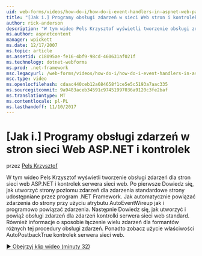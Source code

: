 ```yaml
---
uid: web-forms/videos/how-do-i/how-do-i-event-handlers-in-aspnet-web-pages-and-controls
title: "[Jak i.] Programy obsługi zdarzeń w sieci Web stron i kontrolek ASP.NET | Dokumentacja firmy Microsoft"
author: rick-anderson
description: "W tym wideo Pels Krzysztof wyświetli tworzenie obsługi zdarzeń dla stron sieci web ASP.NET i kontrolek serwera sieci web. Po pierwsze Dowiedz się, jak utworzyć f zdarzenia na poziomie strony..."
ms.author: aspnetcontent
manager: wpickett
ms.date: 12/17/2007
ms.topic: article
ms.assetid: c18095ae-fe16-4bf9-98cd-460631af021f
ms.technology: dotnet-webforms
ms.prod: .net-framework
msc.legacyurl: /web-forms/videos/how-do-i/how-do-i-event-handlers-in-aspnet-web-pages-and-controls
msc.type: video
ms.openlocfilehash: cdaac440ceb12a684658f1ce5e5c5193a7aac335
ms.sourcegitcommit: 9a9483aceb34591c97451997036a9120c3fe2baf
ms.translationtype: MT
ms.contentlocale: pl-PL
ms.lasthandoff: 11/10/2017
---
```

<a name="how-do-i-event-handlers-in-aspnet-web-pages-and-controls"></a>[Jak i.] Programy obsługi zdarzeń w stron sieci Web ASP.NET i kontrolek
====================
przez [Pels Krzysztof](https://twitter.com/chrispels)

W tym wideo Pels Krzysztof wyświetli tworzenie obsługi zdarzeń dla stron sieci web ASP.NET i kontrolek serwera sieci web. Po pierwsze Dowiedz się, jak utworzyć strony poziomu zdarzeń dla zdarzenia standardowe strony udostępniane przez program .NET Framework. Jak automatycznie powiązać zdarzenia do strony przy użyciu atrybutu AutoEventWireup jak i programowo powiązać zdarzenia. Następnie Dowiedz się, jak utworzyć i powiąż obsługi zdarzeń dla zdarzeń kontrolki serwera sieci web standard. Również informacje o sposobie łączenie wielu zdarzeń dla formantów różnych tej procedury obsługi zdarzeń. Ponadto zobacz użycie właściwości AutoPostbackTrue kontrolek serwera sieci web.

[&#9654; Obejrzyj klip wideo (minuty 32)](https://channel9.msdn.com/Blogs/ASP-NET-Site-Videos/how-do-i-event-handlers-in-aspnet-web-pages-and-controls)
